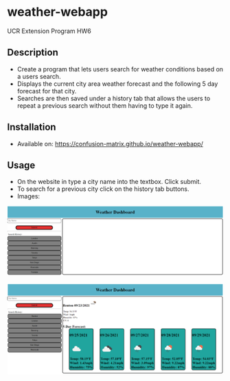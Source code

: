 # weather-webapp
UCR Extension Program HW6

## Description
- Create a program that lets users search for weather conditions
based on a users search.
- Displays the current city area weather forecast and the following
5 day forecast for that city.
- Searches are then saved under a history tab that allows the users to repeat a previous search without them having to type it again.

## Installation
- Available on: https://confusion-matrix.github.io/weather-webapp/ 

## Usage
- On the website in type a city name into the textbox. Click submit.
- To search for a previous city click on the history tab buttons.
- Images:

![alt text](/assets/images/screenshot1.PNG?raw=true)

![alt text](/assets/images/screenshot2.PNG?raw=true)

